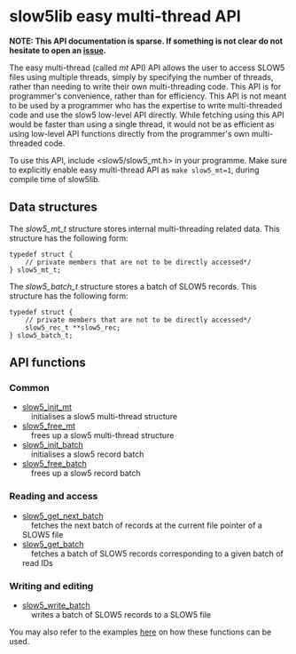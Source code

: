 # slow5lib easy multi-thread API

**NOTE: This API documentation is sparse. If something is not clear do not hesitate to open an [issue](https://github.com/hasindu2008/slow5lib/issues).**

The easy multi-thread (called *mt* API) API allows the user to access SLOW5 files using multiple threads, simply by specifying the number of threads, rather than needing to write their own multi-threading code. This API is for programmer's convenience, rather than for efficiency. This API is not meant to be used by a programmer who has the expertise to write multi-threaded code and use the slow5 low-level API directly. While fetching using this API would be faster than using a single thread, it would not be as efficient as using low-level API functions directly from the programmer's own multi-threaded code.

To use this API, include <slow5/slow5_mt.h> in your programme. Make sure to explicitly enable easy multi-thread API as `make slow5_mt=1`, during compile time of slow5lib.

## Data structures

The *slow5_mt_t* structure stores internal multi-threading related data. This structure has the following form:

```
typedef struct {
    // private members that are not to be directly accessed*/
} slow5_mt_t;
```

The *slow5_batch_t* structure stores a batch of SLOW5 records. This structure has the following form:

```
typedef struct {
    // private members that are not to be directly accessed*/
    slow5_rec_t **slow5_rec;
} slow5_batch_t;
```

## API functions

### Common

* [slow5_init_mt](mt_api/slow5_init_mt.md)<br/>
  &nbsp;&nbsp;&nbsp;&nbsp;initialises a slow5 multi-thread structure
* [slow5_free_mt](mt_api/slow5_free_mt.md)<br/>
  &nbsp;&nbsp;&nbsp;&nbsp;frees up a slow5 multi-thread structure
* [slow5_init_batch](mt_api/slow5_init_batch.md)<br/>
  &nbsp;&nbsp;&nbsp;&nbsp;initialises a slow5 record batch
* [slow5_free_batch](mt_api/slow5_free_batch.md)<br/>
  &nbsp;&nbsp;&nbsp;&nbsp;frees up a slow5 record batch

### Reading and access

* [slow5_get_next_batch](mt_api/slow5_get_next_batch.md)<br/>
  &nbsp;&nbsp;&nbsp;&nbsp;fetches the next batch of records at the current file pointer of a SLOW5 file
* [slow5_get_batch](mt_api/slow5_get_batch.md)<br/>
  &nbsp;&nbsp;&nbsp;&nbsp;fetches a batch of SLOW5 records corresponding to a given batch of read IDs


### Writing and editing

* [slow5_write_batch](mt_api/slow5_write_batch.md)<br/>
  &nbsp;&nbsp;&nbsp;&nbsp;writes a batch of SLOW5 records to a SLOW5 file


You may also refer to the examples [here](https://github.com/hasindu2008/slow5lib/tree/master/examples/mt) on how these functions can be used.
